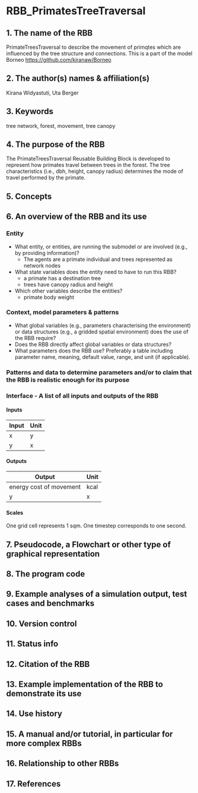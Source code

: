 # RBB_PrimatesTreeTraversal
## 1. The name of the RBB
PrimateTreesTraversal to describe the movement of primqtes which are influenced by the tree structure and connections. This is a part of the model Borneo https://github.com/kiranaw/Borneo

## 2. The author(s) names & affiliation(s)
Kirana Widyastuti, Uta Berger

## 3. Keywords
tree network, forest, movement, tree canopy

## 4. The purpose of the RBB
The PrimateTreesTraversal Reusable Building Block is developed to represent how primates travel between trees in the forest. The tree characteristics (i.e., dbh, height, canopy radius) determines the mode of travel performed by the primate.

## 5. Concepts

## 6. An overview of the RBB and its use

### Entity

- What entity, or entities, are running the submodel or are involved (e.g., by providing information)?
  - The agents are a primate individual and trees represented as network nodes   
- What state variables does the entity need to have to run this RBB?
  - a primate has a destination tree
  - trees have canopy radius and height
- Which other variables describe the entities?
  - primate body weight  

### Context, model parameters & patterns

+ What global variables (e.g., parameters characterising the environment) or data structures (e.g., a gridded spatial environment) does the use of the RBB require?
+ Does the RBB directly affect global variables or data structures?
+ What parameters does the RBB use? Preferably a table including parameter name, meaning, default value, range, and unit (if applicable). 

### Patterns and data to determine parameters and/or to claim that the RBB is realistic enough for its purpose

### Interface - A list of all inputs and outputs of the RBB
#### Inputs

| Input                 | Unit   |
|-----------------------|--------|
| x | y |
| y | x |

#### Outputs

| Output         | Unit     |
|----------------|----------|
| energy cost of movement | kcal |
| y | x |

#### Scales

One grid cell represents 1 sqm. One timestep corresponds to one second.

## 7. Pseudocode, a Flowchart or other type of graphical representation

## 8. The program code

## 9. Example analyses of a simulation output, test cases and benchmarks

## 10. Version control

## 11. Status info

## 12. Citation of the RBB

## 13. Example implementation of the RBB to demonstrate its use

## 14. Use history

## 15. A manual and/or tutorial, in particular for more complex RBBs

## 16. Relationship to other RBBs

## 17. References

